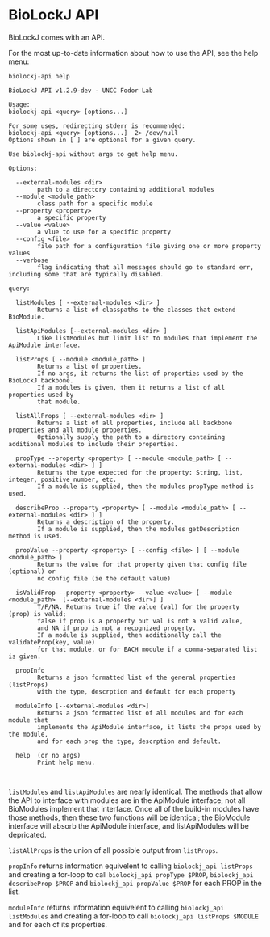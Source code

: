 # BioLockJ API                                      
                                      
BioLockJ comes with an API.                                      
                                      
For the most up-to-date information about how to use the API, see the help menu:                                      
                   
                   
`biolockj-api help`                   
                   
```                   
BioLockJ API v1.2.9-dev - UNCC Fodor Lab                   
                   
Usage:                   
biolockj-api <query> [options...]                   
                   
For some uses, redirecting stderr is recommended:                   
biolockj-api <query> [options...]  2> /dev/null                   
Options shown in [ ] are optional for a given query.                   
                   
Use biolockj-api without args to get help menu.                   
                   
Options:                   
                   
  --external-modules <dir>                   
        path to a directory containing additional modules                   
  --module <module_path>                   
        class path for a specific module                   
  --property <property>                   
        a specific property                   
  --value <value>                   
        a vlue to use for a specific property                   
  --config <file>                   
        file path for a configuration file giving one or more property values                   
  --verbose                   
        flag indicating that all messages should go to standard err, including some that are typically disabled.                   
                   
query:                   
                   
  listModules [ --external-modules <dir> ]                   
        Returns a list of classpaths to the classes that extend BioModule.                   
                   
  listApiModules [--external-modules <dir> ]                   
        Like listModules but limit list to modules that implement the ApiModule interface.                   
                   
  listProps [ --module <module_path> ]                   
        Returns a list of properties.                   
        If no args, it returns the list of properties used by the BioLockJ backbone.                   
        If a modules is given, then it returns a list of all properties used by                   
        that module.                   
                   
  listAllProps [ --external-modules <dir> ]                   
        Returns a list of all properties, include all backbone properties and all module properties.                   
        Optionally supply the path to a directory containing additional modules to include their properties.                   
                   
  propType --property <property> [ --module <module_path> [ --external-modules <dir> ] ]                   
        Returns the type expected for the property: String, list, integer, positive number, etc.                   
        If a module is supplied, then the modules propType method is used.                   
                   
  describeProp --property <property> [ --module <module_path> [ --external-modules <dir> ] ]                   
        Returns a description of the property.                   
        If a module is supplied, then the modules getDescription method is used.                   
                   
  propValue --property <property> [ --config <file> ] [ --module <module_path> ]                   
        Returns the value for that property given that config file (optional) or                    
        no config file (ie the default value)                   
                   
  isValidProp --property <property> --value <value> [ --module <module_path>  [--external-modules <dir>] ]                   
        T/F/NA. Returns true if the value (val) for the property (prop) is valid;                   
        false if prop is a property but val is not a valid value,                   
        and NA if prop is not a recognized property.                   
        IF a module is supplied, then additionally call the validateProp(key, value)                   
        for that module, or for EACH module if a comma-separated list is given.                   
                   
  propInfo                   
        Returns a json formatted list of the general properties (listProps)                   
        with the type, descrption and default for each property                   
                   
  moduleInfo [--external-modules <dir>]                   
        Returns a json formatted list of all modules and for each module that                    
        implements the ApiModule interface, it lists the props used by the module,                   
        and for each prop the type, descrption and default.                   
                   
  help  (or no args)                   
        Print help menu.                   
                   
                   
```                   
                   
`listModules` and `listApiModules` are nearly identical.  The methods that allow the API to interface with modules are in the ApiModule interface, not all BioModules implement that interface.  Once all of the build-in modules have those methods, then these two functions will be identical; the BioModule interface will absorb the ApiModule interface, and listApiModules will be depricated.                   
                   
`listAllProps` is the union of all possible output from `listProps`.                   
                   
`propInfo` returns information equivelent to calling `biolockj_api listProps` and creating a for-loop to call `biolockj_api propType $PROP`, `biolockj_api describeProp $PROP` and `biolockj_api propValue $PROP` for each PROP in the list.                   
                   
`moduleInfo` returns information equivelent to calling `biolockj_api listModules` and creating a for-loop to call `biolockj_api listProps $MODULE` and for each of its properties.                   
